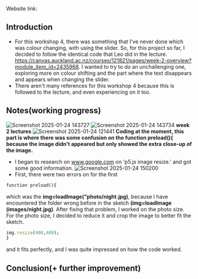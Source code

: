 Website link:

## Introduction
- For this workshop 4, there was something that I've never done which was colour changing, with using the slider. So, for this project so far, I decided to follow the identical code that Leo did in the lecture. https://canvas.auckland.ac.nz/courses/121821/pages/week-2-overview?module_item_id=2435968. I wanted to try to do an unchallenging one, exploring more on colour shifting and the part where the text disappears and appears when changing the slider.
- There aren't many references for this workshop 4 because this is followed to the lecture, and even experiencing on it too.
## Notes(working progress)
![Screenshot 2025-01-24 143727](https://github.com/user-attachments/assets/240b1a21-a873-41e4-9114-f7f46af108a8)
![Screenshot 2025-01-24 143734](https://github.com/user-attachments/assets/108d18b0-8fdd-4624-9272-40acc2318966)
**week 2 lectures**
![Screenshot 2025-01-24 121441](https://github.com/user-attachments/assets/d8c8526b-f297-4dd1-8b82-29071c2f397f)
**Coding at the moment, this part is where there was some confusion on the function preload(){ because the image didn't appeared but only showed the extra close-up of the image.**
- I began to research on www.google.com on 'p5.js image resize.' and got some good information. 
![Screenshot 2025-01-24 150200](https://github.com/user-attachments/assets/28389e66-f2bc-4d28-b0a0-d99dbc272f6b)
- First, there were two errors on for the first
```ruby
function preload(){
```
which was the **img=loadImage("photo/night.jpg)**, because I have encountered the folder wrong before in the sketch **(img=loadImage (images/night.jpg)**. After fixing that problem, I worked on the photo size. For the photo size, I decided to reduce it and crop the image to better fit the sketch.
```ruby
img.resize(400,400);
}
```
and it fits perfectly, and I was quite impressed on how the code worked.

## Conclusion(+ further improvement)
